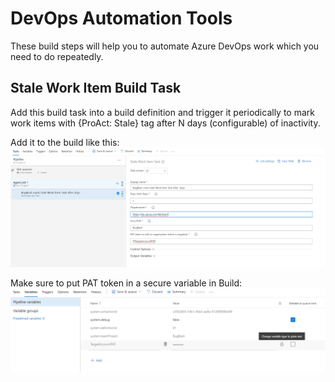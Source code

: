 # DevOps Automation Tools

These build steps will help you to automate Azure DevOps work which you need to do repeatedly.

## Stale Work Item Build Task

Add this build task into a build definition and trigger it periodically to mark work items with {ProAct: Stale} tag after N days (configurable) of inactivity.

Add it to the build like this:
![image.png](images/StaleWorkItemImage1.png)

Make sure to put PAT token in a secure variable in Build:
![image.png](images/StaleWorkItemImage2.png)

